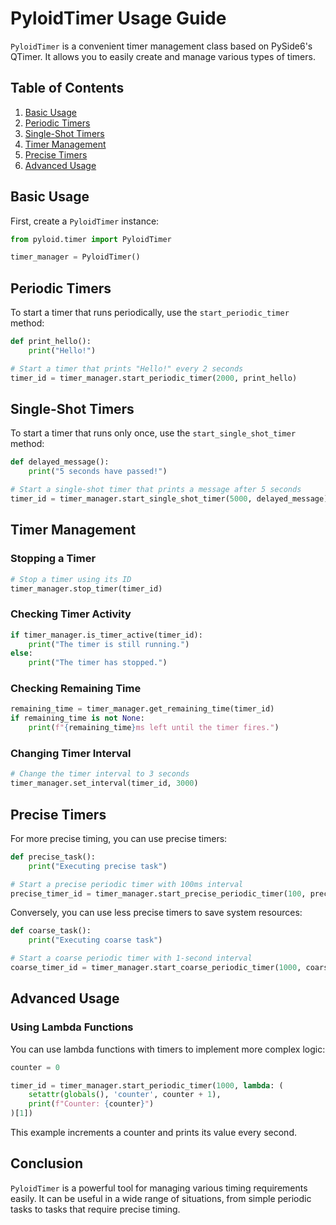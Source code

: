 # PyloidTimer Usage Guide

`PyloidTimer` is a convenient timer management class based on PySide6's QTimer. It allows you to easily create and manage various types of timers.

## Table of Contents
1. [Basic Usage](#basic-usage)
2. [Periodic Timers](#periodic-timers)
3. [Single-Shot Timers](#single-shot-timers)
4. [Timer Management](#timer-management)
5. [Precise Timers](#precise-timers)
6. [Advanced Usage](#advanced-usage)

## Basic Usage

First, create a `PyloidTimer` instance:

```python
from pyloid.timer import PyloidTimer

timer_manager = PyloidTimer()
```

## Periodic Timers

To start a timer that runs periodically, use the `start_periodic_timer` method:

```python
def print_hello():
    print("Hello!")

# Start a timer that prints "Hello!" every 2 seconds
timer_id = timer_manager.start_periodic_timer(2000, print_hello)
```

## Single-Shot Timers

To start a timer that runs only once, use the `start_single_shot_timer` method:

```python
def delayed_message():
    print("5 seconds have passed!")

# Start a single-shot timer that prints a message after 5 seconds
timer_id = timer_manager.start_single_shot_timer(5000, delayed_message)
```

## Timer Management

### Stopping a Timer

```python
# Stop a timer using its ID
timer_manager.stop_timer(timer_id)
```

### Checking Timer Activity

```python
if timer_manager.is_timer_active(timer_id):
    print("The timer is still running.")
else:
    print("The timer has stopped.")
```

### Checking Remaining Time

```python
remaining_time = timer_manager.get_remaining_time(timer_id)
if remaining_time is not None:
    print(f"{remaining_time}ms left until the timer fires.")
```

### Changing Timer Interval

```python
# Change the timer interval to 3 seconds
timer_manager.set_interval(timer_id, 3000)
```

## Precise Timers

For more precise timing, you can use precise timers:

```python
def precise_task():
    print("Executing precise task")

# Start a precise periodic timer with 100ms interval
precise_timer_id = timer_manager.start_precise_periodic_timer(100, precise_task)
```

Conversely, you can use less precise timers to save system resources:

```python
def coarse_task():
    print("Executing coarse task")

# Start a coarse periodic timer with 1-second interval
coarse_timer_id = timer_manager.start_coarse_periodic_timer(1000, coarse_task)
```

## Advanced Usage

### Using Lambda Functions

You can use lambda functions with timers to implement more complex logic:

```python
counter = 0

timer_id = timer_manager.start_periodic_timer(1000, lambda: (
    setattr(globals(), 'counter', counter + 1),
    print(f"Counter: {counter}")
)[1])
```

This example increments a counter and prints its value every second.

## Conclusion

`PyloidTimer` is a powerful tool for managing various timing requirements easily. It can be useful in a wide range of situations, from simple periodic tasks to tasks that require precise timing.